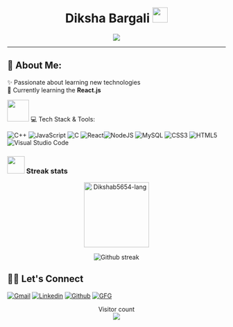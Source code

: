 <h1 align="center"> Diksha Bargali <img src="https://media.giphy.com/media/hvRJCLFzcasrR4ia7z/giphy.gif" width="35"></h1>
<p align="center">
  <a href="https://github.com/DenverCoder1/readme-typing-svg"><img src="https://readme-typing-svg.herokuapp.com?lines=Web+Developer&center=true&width=600&height=80"></a>
</p>
<hr/>

## 💫 About Me:
✨ Passionate about learning new technologies<br>🌱 Currently learning the <b>React.js</b> <br><!-- 🔭 Working on a <b>Subscription based eCommerce Website</b><br> --> 

<img src="https://media2.giphy.com/media/QssGEmpkyEOhBCb7e1/giphy.gif?cid=ecf05e47a0n3gi1bfqntqmob8g9aid1oyj2wr3ds3mg700bl&rid=giphy.gif" width="50px" height="50px"> 💻 Tech Stack & Tools:
<!-- ![Python](https://img.shields.io/badge/python-3670A0?style=for-the-badge&logo=python&logoColor=ffdd54) -->
<!--![Java](https://img.shields.io/badge/java-%23ED8B00.svg?style=for-the-badge&logo=java&logoColor=white)--> 
![C++](https://img.shields.io/badge/C++-5C2D91?style=for-the-badge&logo=c++&logoColor=white) ![JavaScript](https://img.shields.io/badge/javascript-%23323330.svg?style=for-the-badge&logo=javascript&logoColor=%23F7DF1E) ![C](https://img.shields.io/badge/c-%2300599C.svg?style=for-the-badge&logo=c&logoColor=white) ![React](https://img.shields.io/badge/react-%2320232a.svg?style=for-the-badge&logo=react&logoColor=%2361DAFB)![NodeJS](https://img.shields.io/badge/node.js-6DA55F?style=for-the-badge&logo=node.js&logoColor=white) ![MySQL](https://img.shields.io/badge/mysql-%2300f.svg?style=for-the-badge&logo=mysql&logoColor=white) ![CSS3](https://img.shields.io/badge/css3-%231572B6.svg?style=for-the-badge&logo=css3&logoColor=white) ![HTML5](https://img.shields.io/badge/html5-%23E34F26.svg?style=for-the-badge&logo=html5&logoColor=white)
 ![Visual Studio Code](https://img.shields.io/badge/Visual%20Studio%20Code-0078d7.svg?style=for-the-badge&logo=visual-studio-code&logoColor=white) 
<!-- ### <img src="https://media.giphy.com/media/swhRkVYLJDrCE/giphy.gif" width = "40> Language Stats
 <div align="center">

  <a>[![Top Langs](https://github-readme-stats.vercel.app/api/top-langs/?username=Dikshab5654)](https://github.com/Dikshab5654/github-readme-stats)</a>

</div> -->
### <img src="https://media4.giphy.com/media/QM3HY1v4Eym58qiY1i/giphy.gif?cid=790b7611e82baed6147e3d312c0cc603a3b114d27fae9bc0&rid=giphy.gif&ct=s" width="40"> Streak stats
<div align="center">
<img height="150em" src="https://github-readme-stats.vercel.app/api/top-langs/?username=Dikshab5654&layout=compact&show_icon=true&theme=algolia" alt="Dikshab5654-lang"/>
<!-- <img height="150em" src="https://github-readme-stats.vercel.app/api/?username=Dikshab5654&layout=compact&show_icon=true&theme=algolia" alt="Dikshab5654-"/> -->
</div>
<div align="center">

  <a>![Github streak][github-streak]</a>

</div>


## 🙋‍♂️ Let's Connect
[![Gmail][gmail-shield]][gmail-url]
[![Linkedin][linkedin-shield]][linkedin-url]
[![Github][github-shield]][github-url]
[![GFG][gfg-shield]][gfg-url]
<br>

<p align="center"> 
  Visitor count<br>
  <img src="https://profile-counter.glitch.me/Dikshab5654/count.svg" />
</p>


<!-- MARKDOWN LINKS & IMAGES -->
[visitors-badge]: https://visitor-badge.glitch.me/badge?page_id=Dikshab5654
[github-stars-shield]: https://img.shields.io/github/stars/Dikshab5654?style=social
[github-stats]:https://githubreadmestats.vercel.app/apiusername=Dikshab5654&theme=algolia&show_icons=true&include_all_commits=false&count_private=true&cache_seconds=7200
[gfg-stats-url]: https://geeks-for-geeks-stats-api-napiyo.vercel.app/?userName=Dikshab5654
[gfg-url]: https://auth.geeksforgeeks.org/user/dikshakme7
[github-followers-shield]: https://img.shields.io/github/followers/Dikshab5654?style=social
[github-language]: https://github-readme-stats.vercel.app/api/top-langs/?username=Dikshab5654&theme=algolia
[github-streak]: https://streak-stats.demolab.com?user=Dikshab5654&theme=algolia
[github-trophy]: https://github-profile-trophy.vercel.app/?username=Dikshab5654&theme=algolia
[gfg-rank-shield]: https://img.shields.io/badge/Institute%20Rank-150-green?labelColor=white&logo=geeksforgeeks&style=flat
[gfg-url]: https://auth.geeksforgeeks.org/user/dikshakme7
[ssrn-shield]: https://img.shields.io/badge/-SSRN-informational?style=flat&logo=ssrn&logoColor=darkblue&color=white
[ssrn-paper-url]: https://papers.ssrn.com/sol3/papers.cfm?abstract_id=3867738
[ieee-shield]: https://img.shields.io/badge/IEEE-informational?style=flat&logo=ieee
[ieee-paper-url]: https://ieeexplore.ieee.org/document/9807998
[quote-url]: https://quotes-github-readme.vercel.app/api?type=horizontal&theme=radical
[gmail-shield]: https://img.shields.io/badge/-Diksha%20Bargali-grey?style=flat&logo=gmail
[gmail-url]: mailto:dikshab927@gmail.com
[linkedin-shield]: https://img.shields.io/badge/-Diksha%20Bargali-blue?style=flat&logo=linkedin&logoColor=white
[linkedin-url]: https://www.linkedin.com/in/Diksha-Bargali
[github-shield]: https://img.shields.io/badge/-Diksha%20Bargali-black?style=flat&logo=github
[linkedin-shield]: https://img.shields.io/badge/-Diksha%20Bargali-blue?style=flat&logo=linkedin&logoColor=white
[github-shield]: https://img.shields.io/badge/-Diksha%20Bargali-black?style=flat&logo=github
[gfg-shield]: https://img.shields.io/badge/-Diksha%20Bargali-darkgreen?style=flat&labelColor=white&logo=geeksforgeeks
[github-url]: https://github.com/Dikshab5654
